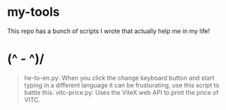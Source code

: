 # my-tools

This repo has a bunch of scripts I wrote that actually help me in my life!

#  (^ - ^)/

> he-to-en.py: When you click the change keyboard button and start typing in a different language it can be frusturating, use this script to battle this.
> vitc-price.py: Uses the ViteX web API to print the price of VITC.
